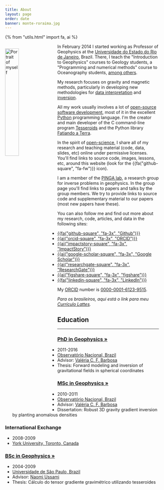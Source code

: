 ```yaml
---
title: About
layout: page
order: date
banner: monte-roraima.jpg
---
```


{% from "utils.html" import fa, ai %}

<div class="row">

<div class="col-md-6">

<img src="/images/leo-uieda-portrait.jpg"
     class="img-circle"
     title="Portrait of myself"
     style="width: 30%; margin-right: 20px; margin-top: 15px; margin-bottom: 5px; float: left;">

<p>
In February 2014 I started working as
Professor of Geophysics at the
<a href="http://www.uerj.br">Universidade do Estado do Rio de Janeiro</a>,
Brazil.
There, I teach the "Introduction to Geophysics" courses to Geology students,
a "Programming and numerical methods" course to Oceanography students,
<a href="/teaching">among others</a>.
</p>

<p>
My research focuses on gravity and magnetic methods, particularly in developing
new methodologies for
<a href="/papers/paper-polynomial-eqlayer-2013.html">data interpretation</a>
and
<a href="/papers/paper-planting-anomalous-densities-2012.html">inversion</a>.
</p>

<p>
All my work usually involves a lot of
<a href="/software">open-source software development</a>,
most of it in the excellent <a href="https://www.python.org/">Python</a>
programming language.
I'm the creator and main developer of
the C command-line program <a href="/software/tesseroids.html">Tesseroids</a>
and the Python library <a href="/software/fatiando.html">Fatiando a Terra</a>.
</p>

<p>
In the spirit of
<a href="https://en.wikipedia.org/wiki/Open_science">open-science</a>,
I share all of my research and
teaching material
(code, data, slides, etc)
online under permissive licenses.
You'll find links to source code, images, lessons, etc, around this
website
(look for the {{fa("github-square", "fa-fw")}} icon).
</p>

</div>


<div class="col-md-6">

<p>
I am a member of the
<a href="http://www.pinga-lab.org">PINGA lab</a>,
a research group for inverse problems in geophysics.
In the group page you'll find links to papers and talks by the group members.
We try to provide links to source code and supplementary material to our
papers (most new papers have these).
</p>

<p>
You can also follow me and find out more about my research, code, articles, and
data in the following sites:
</p>

<div class="row">
<div class="col-md-2"></div>
<div class="col-md-8">

<ul class="social">

<li>
<a href="https://github.com/leouieda">
{{fa("github-square", "fa-3x", "Github")}}
</a>
</li>

<li>
<a href="http://orcid.org/0000-0001-6123-9515">
{{ai("orcid-square", "fa-3x", "ORCID")}}
</a>
</li>

<li>
<a href="https://impactstory.org/u/0000-0001-6123-9515">
{{ai("impactstory-square", "fa-3x", "ImpactStory")}}
</a>
</li>

<li>
<a href="http://scholar.google.com.br/citations?user=qfmPrUEAAAAJ">
{{ai("google-scholar-square", "fa-3x", "Google Scholar")}}
</a>
</li>

<li>
<a href="https://www.researchgate.net/profile/Leonardo_Uieda">
{{ai("researchgate-square", "fa-3x", "ResearchGate")}}
</a>
</li>

<li>
<a href="http://figshare.com/authors/Leonardo%20Uieda/97471">
{{ai("figshare-square", "fa-3x", "figshare")}}
</a>
</li>

<li>
<a href="http://www.linkedin.com/in/uieda">
{{fa("linkedin-square", "fa-3x", "LinkedIn")}}
</a>
</li>

</ul>

</div>
<div class="col-md-2"></div>
</div>

<p>
My <a href="http://orcid.org">ORCID</a> number is
<a href="http://orcid.org/0000-0001-6123-9515">0000-0001-6123-9515</a>.
</p>

<p>
<em>Para os brasileiros, aqui está o link para meu
<a href="http://lattes.cnpq.br/8939551682050504">Currículo Lattes</a>.</em>
</p>

</div>
</div><!-- row -->




<h2>Education</h2>
<hr>

<div class="row">

<div class="col-md-3">
    <h3><a href="/about/phd.html"><b>PhD</b> in Geophysics  »</a></h3>
    <ul class="fa-ul">
        <li><i class="fa-li fa fa-calendar fa-fw"></i>
            2011-2016
        </li>
        <li><i class="fa-li fa fa-university fa-fw"></i>
            <a href="http://www.on.br">Observatório Nacional, Brazil</a>
        </li>
        <li><i class="fa-li fa fa-graduation-cap fa-fw"></i>
            Advisor:
            <a href="http://lattes.cnpq.br/0391036221142471">Valéria C. F. Barbosa</a>
        </li>
        <li><i class="fa-li fa fa-book fa-fw"></i>
            Thesis: Forward modeling and inversion of gravitational fields in spherical coordinates
        </li>
    </ul>
</div>

<div class="col-md-3">
    <h3><a href="/about/masters.html"><b>MSc</b> in Geophysics  »</a></h3>
    <ul class="fa-ul">
        <li><i class="fa-li fa fa-calendar fa-fw"></i>
            2010-2011
        </li>
        <li><i class="fa-li fa fa-university fa-fw"></i>
            <a href="http://www.on.br">Observatório Nacional, Brazil</a>
        </li>
        <li><i class="fa-li fa fa-graduation-cap fa-fw"></i>
            Advisor:
            <a href="http://lattes.cnpq.br/0391036221142471">Valéria C. F. Barbosa</a>
        </li>
        <li><i class="fa-li fa fa-book fa-fw"></i>
            Dissertation:
            Robust 3D gravity gradient inversion by planting anomalous densities
        </li>
    </ul>
</div>

<div class="col-md-3">
    <h3>International <b>Exchange</b></h3>
    <ul class="fa-ul">
    <li><i class="fa-li fa fa-calendar fa-fw"></i>
        2008-2009
    </li>
    <li><i class="fa-li fa fa-university fa-fw"></i>
        <a href="http://www.yorku.ca/esse/">York University, Toronto, Canada</a>
    </li>
    </ul>
</div>

<div class="col-md-3">
    <h3><a href="/about/bachelors.html"><b>BSc</b> in Geophysics  »</a></h3>
    <ul class="fa-ul">
    <li><i class="fa-li fa fa-calendar fa-fw"></i>
        2004-2009
    </li>
    <li><i class="fa-li fa fa-university fa-fw"></i>
        <a href="http://www.iag.usp.br">Universidade de São Paulo, Brazil</a>
    </li>
    <li><i class="fa-li fa fa-graduation-cap fa-fw"></i>
        Advisor:
        <a href="http://lattes.cnpq.br/6704246490515612">Naomi Ussami</a>
    </li>
    <li><i class="fa-li fa fa-book fa-fw"></i>
        Thesis: Cálculo do tensor gradiente gravimétrico utilizando tesseroides
    </li>
    </ul>
</div>

</div><!-- row -->
